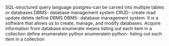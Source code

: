SQL-structured query language
postgres-can be carved into multiple tables or databases
DBMS- database management system
CRUD- create read update delete
define DBMS
DBMS- database management system. It is a software that allows us to create, manage, and modify databases. Acquire information from database
enumerate means listing out each item in a collection
define enumeratein python
enumeratein python- listing out each item in a collection